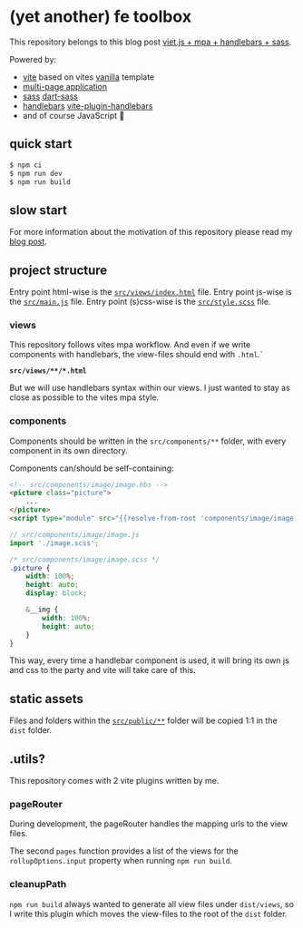 # (yet another) fe toolbox

This repository belongs to this blog post [viet.js + mpa + handlebars + sass](https://raoulkramer.de/vite-mpa-handlebars-sass).

Powered by:
* [vite](https://vitejs.dev/) based on vites [vanilla](https://vitejs.dev/guide/#trying-vite-online) template
* [multi-page application](https://vitejs.dev/guide/build.html#multi-page-app)
* [sass](https://sass-lang.com/) [dart-sass](https://github.com/sass/dart-sass)
* [handlebars](https://handlebarsjs.com/) [vite-plugin-handlebars](https://github.com/alexlafroscia/vite-plugin-handlebars)
* and of course JavaScript 🧡

## quick start

``` bash
$ npm ci
$ npm run dev
$ npm run build
```

## slow start

For more information about the motivation of this repository please read my [blog post](https://raoulkramer.de/vite-mpa-handlebars-sass).

## project structure

Entry point html-wise is the [`src/views/index.html`](src/views/index.html) file.
Entry point js-wise is the [`src/main.js`](src/main.js) file.
Entry point (s)css-wise is the [`src/style.scss`](src/style.scss) file.

### views

This repository follows vites mpa workflow. And even if we write components with handlebars, the view-files should end with `.html`.`

**`src/views/**/*.html`**

But we will use handlebars syntax within our views. I just wanted to stay as close as possible to the vites mpa style.

### components

Components should be written in the `src/components/**` folder, with every component in its own directory.

Components can/should be self-containing:

``` html
<!-- src/components/image/image.hbs -->
<picture class="picture">
    ...
</picture>
<script type="module" src="{{resolve-from-root 'components/image/image.js'}}"></script>
```

``` js
// src/components/image/image.js
import './image.scss';
```

``` scss
/* src/components/image/image.scss */
.picture {
    width: 100%;
    height: auto;
    display: block;

    &__img {
        width: 100%;
        height: auto;
    }
}
```

This way, every time a handlebar component is used, it will bring its own js and css to the party and vite will take care of this.

## static assets

Files and folders within the [`src/public/**`](src/public/) folder will be copied 1:1 in the `dist` folder.

## .utils?

This repository comes with 2 vite plugins written by me.

### pageRouter

During development, the pageRouter handles the mapping urls to the view files.

The second `pages` function provides a list of the views for the `rollupOptions.input` property when running `npm run build`.

### cleanupPath

`npm run build` always wanted to generate all view files under `dist/views`, so I write this plugin which moves the view-files to the root of the `dist` folder.
